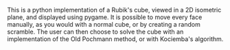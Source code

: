 This is a python implementation of a Rubik's cube, viewed in a 2D isometric plane, and displayed using pygame. It is possible to move every face manually, as you would with a normal cube, or by creating a random scramble. The user can then choose to solve the cube with an implementation of the Old Pochmann method, or with Kociemba's algorithm.